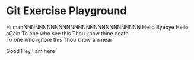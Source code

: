 # Git Exercise Playground

Hi manNNNNNNNNNNNNNNNNNNNNNNNNNNNNNN
Hello
Byebye
Hello aGain
To one who see this
Thou know thine death <br/>
To one who ignore this
Thou know am near

Good
Hey I am here
